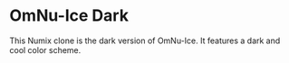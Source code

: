 # OmNu-Ice Dark
This Numix clone is the dark version of OmNu-Ice. It features a dark and cool color scheme.
